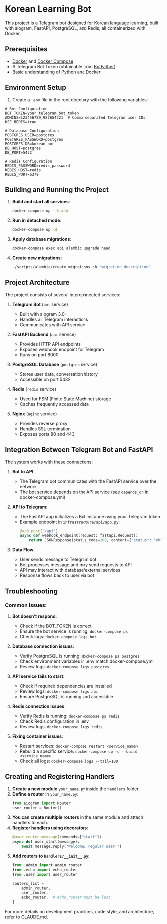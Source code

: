 # Korean Learning Bot

This project is a Telegram bot designed for Korean language learning, built with aiogram, FastAPI, PostgreSQL, and Redis, all containerized with Docker.

## Prerequisites

- [Docker](https://docs.docker.com/get-docker/) and [Docker Compose](https://docs.docker.com/compose/install/)
- A Telegram Bot Token (obtainable from [BotFather](https://t.me/BotFather))
- Basic understanding of Python and Docker

## Environment Setup

1. Create a `.env` file in the root directory with the following variables:

```
# Bot Configuration
BOT_TOKEN=your_telegram_bot_token
ADMINS=123456789,987654321  # Comma-separated Telegram user IDs
USE_REDIS=true

# Database Configuration
POSTGRES_USER=postgres
POSTGRES_PASSWORD=postgres
POSTGRES_DB=korean_bot
DB_HOST=postgres
DB_PORT=5432

# Redis Configuration
REDIS_PASSWORD=redis_password
REDIS_HOST=redis
REDIS_PORT=6379
```

## Building and Running the Project

1. **Build and start all services**:
   ```bash
   docker-compose up --build
   ```

2. **Run in detached mode**:
   ```bash
   docker-compose up -d
   ```

3. **Apply database migrations**:
   ```bash
   docker-compose exec api alembic upgrade head
   ```

4. **Create new migrations**:
   ```bash
   ./scripts/alembic/create_migrations.sh "migration description"
   ```

## Project Architecture

The project consists of several interconnected services:

1. **Telegram Bot** (`bot` service)
   - Built with aiogram 3.0+
   - Handles all Telegram interactions
   - Communicates with API service

2. **FastAPI Backend** (`api` service)
   - Provides HTTP API endpoints
   - Exposes webhook endpoint for Telegram
   - Runs on port 8000

3. **PostgreSQL Database** (`postgres` service)
   - Stores user data, conversation history
   - Accessible on port 5432

4. **Redis** (`redis` service)
   - Used for FSM (Finite State Machine) storage
   - Caches frequently accessed data

5. **Nginx** (`nginx` service)
   - Provides reverse proxy
   - Handles SSL termination
   - Exposes ports 80 and 443

## Integration Between Telegram Bot and FastAPI

The system works with these connections:

1. **Bot to API**:
   - The Telegram bot communicates with the FastAPI service over the network
   - The bot service depends on the API service (see `depends_on` in docker-compose.yml)

2. **API to Telegram**:
   - The FastAPI app initializes a Bot instance using your Telegram token
   - Example endpoint in `infrastructure/api/app.py`:
     ```python
     @app.post("/api")
     async def webhook_endpoint(request: fastapi.Request):
         return JSONResponse(status_code=200, content={"status": "ok"})
     ```

3. **Data Flow**:
   - User sends message to Telegram bot
   - Bot processes message and may send requests to API
   - API may interact with database/external services
   - Response flows back to user via bot

## Troubleshooting

### Common Issues:

1. **Bot doesn't respond**:
   - Check if the BOT_TOKEN is correct
   - Ensure the bot service is running: `docker-compose ps`
   - Check logs: `docker-compose logs bot`

2. **Database connection issues**:
   - Verify PostgreSQL is running: `docker-compose ps postgres`
   - Check environment variables in .env match docker-compose.yml
   - Review logs: `docker-compose logs postgres`

3. **API service fails to start**:
   - Check if required dependencies are installed
   - Review logs: `docker-compose logs api`
   - Ensure PostgreSQL is running and accessible

4. **Redis connection issues**:
   - Verify Redis is running: `docker-compose ps redis`
   - Check Redis configuration in .env
   - Review logs: `docker-compose logs redis`

5. **Fixing container issues**:
   - Restart services: `docker-compose restart <service_name>`
   - Rebuild a specific service: `docker-compose up -d --build <service_name>`
   - Check all logs: `docker-compose logs --tail=100`

## Creating and Registering Handlers

1. **Create a new module** `your_name.py` inside the `handlers` folder.
2. **Define a router** in `your_name.py`:
   ```python
   from aiogram import Router
   user_router = Router()
   ```
3. **You can create multiple routers** in the same module and attach handlers to each.
4. **Register handlers using decorators**:
   ```python
   @user_router.message(commands=["start"])
   async def user_start(message):
       await message.reply("Welcome, regular user!")
   ```
5. **Add routers to `handlers/__init__.py`**:
   ```python
   from .admin import admin_router
   from .echo import echo_router
   from .user import user_router

   routers_list = [
       admin_router,
       user_router,
       echo_router,  # echo_router must be last
   ]
   ```

For more details on development practices, code style, and architecture, refer to [CLAUDE.md](./CLAUDE.md).